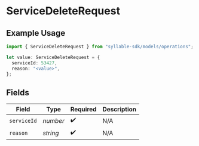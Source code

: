 # ServiceDeleteRequest

## Example Usage

```typescript
import { ServiceDeleteRequest } from "syllable-sdk/models/operations";

let value: ServiceDeleteRequest = {
  serviceId: 53427,
  reason: "<value>",
};
```

## Fields

| Field              | Type               | Required           | Description        |
| ------------------ | ------------------ | ------------------ | ------------------ |
| `serviceId`        | *number*           | :heavy_check_mark: | N/A                |
| `reason`           | *string*           | :heavy_check_mark: | N/A                |